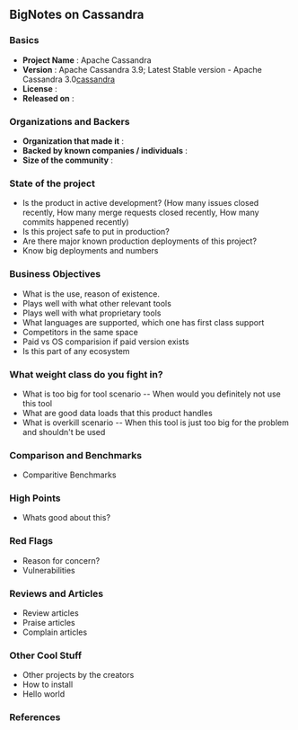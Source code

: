 ## **BigNotes on Cassandra**

### Basics

- **Project Name** : Apache Cassandra
- **Version** : Apache Cassandra 3.9; Latest Stable version - Apache Cassandra 3.0[cassandra][]
- **License** :
- **Released on** :

### Organizations and Backers

- **Organization that made it** :
- **Backed by known companies / individuals** :
- **Size of the community** :

### State of the project

- Is the product in active development? (How many issues closed recently, How many merge requests closed recently, How many commits happened recently)
- Is this project safe to put in production?
- Are there major known production deployments of this project?
- Know big deployments and numbers


### Business Objectives

- What is the use,  reason of existence. 
- Plays well with what other relevant tools  
- Plays well with what proprietary tools 
- What languages are supported,  which one has first class support
- Competitors in the same space
- Paid vs OS comparision if paid version exists 
- Is this part of any ecosystem  

### What weight class do you fight in?

- What is too big for tool scenario -- When would you definitely not use this tool
- What are good data loads that this product handles
- What is overkill scenario -- When this tool is just too big for the problem and shouldn't be used


### Comparison and Benchmarks

- Comparitive Benchmarks  

### High Points

- Whats good about this?

### Red Flags
- Reason for concern?
- Vulnerabilities


### Reviews and Articles
- Review articles
- Praise articles  
- Complain articles  


### Other Cool Stuff

- Other projects by the creators  
- How to install  
- Hello world

### References

[Cassandra]: <http://cassandra.apache.org/download/> "Apache Cassandra Website"